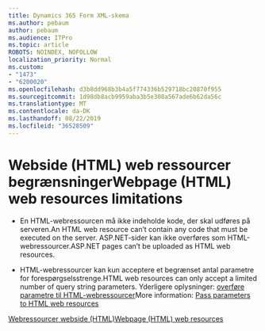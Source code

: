 ```yaml
---
title: Dynamics 365 Form XML-skema
ms.author: pebaum
author: pebaum
ms.audience: ITPro
ms.topic: article
ROBOTS: NOINDEX, NOFOLLOW
localization_priority: Normal
ms.custom:
- "1473"
- "6200020"
ms.openlocfilehash: d3b8dd968b3b4a5f774336b529718bc20870f955
ms.sourcegitcommit: 1d98db8acb9959aba3b5e308a567ade6b62da56c
ms.translationtype: MT
ms.contentlocale: da-DK
ms.lasthandoff: 08/22/2019
ms.locfileid: "36528509"
---
```

# <a name="webpage-html-web-resources-limitations"></a><span data-ttu-id="f29d9-102">Webside (HTML) web ressourcer begrænsninger</span><span class="sxs-lookup"><span data-stu-id="f29d9-102">Webpage (HTML) web resources limitations</span></span>

* <span data-ttu-id="f29d9-103">En HTML-webressourcen må ikke indeholde kode, der skal udføres på serveren.</span><span class="sxs-lookup"><span data-stu-id="f29d9-103">An HTML web resource can’t contain any code that must be executed on the server.</span></span> <span data-ttu-id="f29d9-104">ASP.NET-sider kan ikke overføres som HTML-webressourcer.</span><span class="sxs-lookup"><span data-stu-id="f29d9-104">ASP.NET pages can’t be uploaded as HTML web resources.</span></span>

* <span data-ttu-id="f29d9-105">HTML-webressourcer kan kun acceptere et begrænset antal parametre for forespørgselsstrenge.</span><span class="sxs-lookup"><span data-stu-id="f29d9-105">HTML web resources can only accept a limited number of query string parameters.</span></span> <span data-ttu-id="f29d9-106">Yderligere oplysninger: [overføre parametre til HTML-webressourcer](https://docs.microsoft.com/dynamics365/customer-engagement/developer/webpage-html-web-resources#BKMK_PassingParametersToWebResources)</span><span class="sxs-lookup"><span data-stu-id="f29d9-106">More information: [Pass parameters to HTML web resources](https://docs.microsoft.com/dynamics365/customer-engagement/developer/webpage-html-web-resources#BKMK_PassingParametersToWebResources)</span></span>

[<span data-ttu-id="f29d9-107">Webressourcer webside (HTML)</span><span class="sxs-lookup"><span data-stu-id="f29d9-107">Webpage (HTML) web resources</span></span>](https://docs.microsoft.com/dynamics365/customer-engagement/developer/webpage-html-web-resources)
